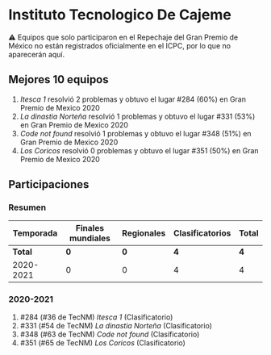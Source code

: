 # Instituto Tecnologico De Cajeme

:warning: Equipos que solo participaron en el Repechaje del Gran Premio de México no están registrados oficialmente en el ICPC, por lo que no aparecerán aquí.

## Mejores 10 equipos

1. _Itesca 1_ resolvió 2 problemas y obtuvo el lugar #284 (60%) en Gran Premio de Mexico 2020
1. _La dinastia Norteña_ resolvió 1 problemas y obtuvo el lugar #331 (53%) en Gran Premio de Mexico 2020
1. _Code not found_ resolvió 1 problemas y obtuvo el lugar #348 (51%) en Gran Premio de Mexico 2020
1. _Los Coricos_ resolvió 0 problemas y obtuvo el lugar #351 (50%) en Gran Premio de Mexico 2020

## Participaciones

### Resumen

| Temporada | Finales mundiales | Regionales | Clasificatorios | Total |
| --- | --- | --- | --- | --- |
| **Total** | **0** | **0** | **4** | **4** |
| 2020-2021 | 0 | 0 | 4 | 4 |

### 2020-2021

1. #284 (#36 de TecNM) _Itesca 1_ (Clasificatorio)
1. #331 (#54 de TecNM) _La dinastia Norteña_ (Clasificatorio)
1. #348 (#63 de TecNM) _Code not found_ (Clasificatorio)
1. #351 (#65 de TecNM) _Los Coricos_ (Clasificatorio)



